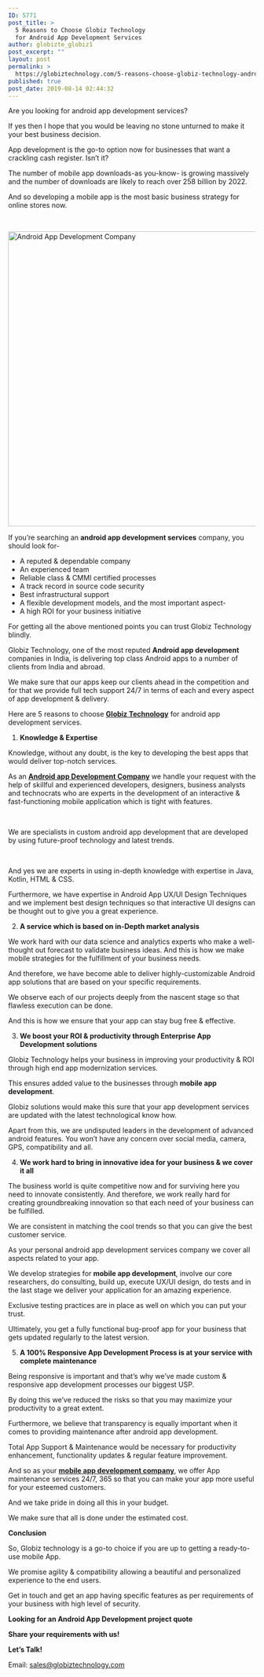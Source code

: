 ```yaml
---
ID: 5771
post_title: >
  5 Reasons to Choose Globiz Technology
  for Android App Development Services
author: globizte_globiz1
post_excerpt: ""
layout: post
permalink: >
  https://globiztechnology.com/5-reasons-choose-globiz-technology-android-app-development-services/
published: true
post_date: 2019-08-14 02:44:32
---
```

Are you looking for android app development services?

If yes then I hope that you would be leaving no stone unturned to make it your best business decision.

App development is the go-to option now for businesses that want a crackling cash register. Isn’t it?

The number of mobile app downloads-as you-know- is growing massively and the number of downloads are likely to reach over 258 billion by 2022.

And so developing a mobile app is the most basic business strategy for online stores now.

&nbsp;

<img class="size-full wp-image-5772" src="https://globiztechnology.com/wp-content/uploads/2019/08/Globiz-Blog-Banner-@12-August-19.jpg" alt="Android App Development Company" width="800" height="600" />

If you’re searching an <strong>android app development services</strong> company, you should look for-
<ul>
 	<li>A reputed &amp; dependable company</li>
 	<li>An experienced team</li>
 	<li>Reliable class &amp; CMMI certified processes</li>
 	<li>A track record in source code security</li>
 	<li>Best infrastructural support</li>
 	<li>A flexible development models, and the most important aspect-</li>
 	<li>A high ROI for your business initiative</li>
</ul>
For getting all the above mentioned points you can trust Globiz Technology blindly.

Globiz Technology, one of the most reputed <strong>Android app development</strong> companies in India, is delivering top class Android apps to a number of clients from India and abroad.

We make sure that our apps keep our clients ahead in the competition and for that we provide full tech support 24/7 in terms of each and every aspect of app development &amp; delivery.

Here are 5 reasons to choose <a href="https://globiztechnology.com/" target="_blank" rel="noopener"><strong>Globiz Technology</strong></a> for android app development services.
<ol>
 	<li><strong> Knowledge &amp; Expertise</strong></li>
</ol>
Knowledge, without any doubt, is the key to developing the best apps that would deliver top-notch services.

As an <a href="https://globiztechnology.com/android-app-development-company/" target="_blank" rel="noopener"><strong>Android app Development Company</strong></a> we handle your request with the help of skillful and experienced developers, designers, business analysts and technocrats who are experts in the development of an interactive &amp; fast-functioning mobile application which is tight with features.

&nbsp;

We are specialists in custom android app development that are developed by using future-proof technology and latest trends.

&nbsp;

And yes we are experts in using in-depth knowledge with expertise in Java, Kotlin, HTML &amp; CSS.

Furthermore, we have expertise in Android App UX/UI Design Techniques and we implement best design techniques so that interactive UI designs can be thought out to give you a great experience.
<ol start="2">
 	<li><strong> A service which is based on in-Depth market analysis</strong></li>
</ol>
We work hard with our data science and analytics experts who make a well-thought out forecast to validate business ideas. And this is how we make mobile strategies for the fulfillment of your business needs.

And therefore, we have become able to deliver highly-customizable Android app solutions that are based on your specific requirements.

We observe each of our projects deeply from the nascent stage so that flawless execution can be done.

And this is how we ensure that your app can stay bug free &amp; effective.
<ol start="3">
 	<li><strong> We boost your ROI &amp; productivity through Enterprise App Development solutions</strong></li>
</ol>
Globiz Technology helps your business in improving your productivity &amp; ROI through high end app modernization services.

This ensures added value to the businesses through <strong>mobile app development</strong>.

Globiz solutions would make this sure that your app development services are updated with the latest technological know how.

Apart from this, we are undisputed leaders in the development of advanced android features. You won’t have any concern over social media, camera, GPS, compatibility and all.
<ol start="4">
 	<li><strong> We work hard to bring in innovative idea for your business &amp; we cover it all</strong></li>
</ol>
The business world is quite competitive now and for surviving here you need to innovate consistently. And therefore, we work really hard for creating groundbreaking innovation so that each need of your business can be fulfilled.

We are consistent in matching the cool trends so that you can give the best customer service.

As your personal android app development services company we cover all aspects related to your app.

We develop strategies for <strong>mobile app development</strong>, involve our core researchers, do consulting, build up, execute UX/UI design, do tests and in the last stage we deliver your application for an amazing experience.

Exclusive testing practices are in place as well on which you can put your trust.

Ultimately, you get a fully functional bug-proof app for your business that gets updated regularly to the latest version.
<ol start="5">
 	<li><strong> A 100% Responsive App Development Process is at your service with complete maintenance</strong></li>
</ol>
Being responsive is important and that’s why we’ve made custom &amp; responsive app development processes our biggest USP.

By doing this we’ve reduced the risks so that you may maximize your productivity to a great extent.

Furthermore, we believe that transparency is equally important when it comes to providing maintenance after android app development.

Total App Support &amp; Maintenance would be necessary for productivity enhancement, functionality updates &amp; regular feature improvement.

And so as your <a href="https://globiztechnology.com/mobile-application-development-services/" target="_blank" rel="noopener"><strong>mobile app development company</strong></a>, we offer App maintenance services 24/7, 365 so that you can make your app more useful for your esteemed customers.

And we take pride in doing all this in your budget.

We make sure that all is done under the estimated cost.

<strong>Conclusion</strong>

So, Globiz technology is a go-to choice if you are up to getting a ready-to-use mobile App.

We promise agility &amp; compatibility allowing a beautiful and personalized experience to the end users.

Get in touch and get an app having specific features as per requirements of your business with high level of security.

<strong>Looking for an Android App Development project quote</strong>

<strong>Share your requirements with us!</strong>

<strong>Let’s Talk!</strong>

Email: sales@globiztechnology.com
